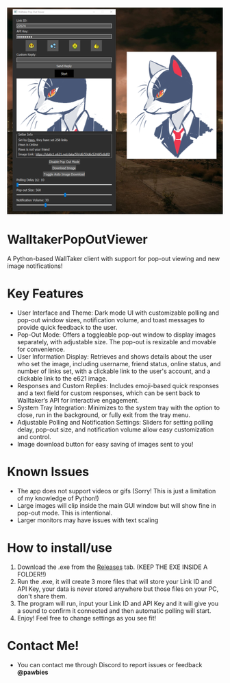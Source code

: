 ![alt text](https://github.com/FerretPaws/WalltakerPopOutViewer/blob/main/readmeresources/img2.png)

# WalltakerPopOutViewer
A Python-based WallTaker client with support for pop-out viewing and new image notifications!

# Key Features
- User Interface and Theme: Dark mode UI with customizable polling and pop-out window sizes, notification volume, and toast messages to provide quick feedback to the user.
- Pop-Out Mode: Offers a toggleable pop-out window to display images separately, with adjustable size. The pop-out is resizable and movable for convenience.
- User Information Display: Retrieves and shows details about the user who set the image, including username, friend status, online status, and number of links set, with a clickable link to the user's account, and a clickable link to the e621 image.
- Responses and Custom Replies: Includes emoji-based quick responses and a text field for custom responses, which can be sent back to Walltaker’s API for interactive engagement.
- System Tray Integration: Minimizes to the system tray with the option to close, run in the background, or fully exit from the tray menu.
- Adjustable Polling and Notification Settings: Sliders for setting polling delay, pop-out size, and notification volume allow easy customization and control.
- Image download button for easy saving of images sent to you!

# Known Issues
- The app does not support videos or gifs (Sorry! This is just a limitation of my knowledge of Python!)
- Large images will clip inside the main GUI window but will show fine in pop-out mode. This is intentional.
- Larger monitors may have issues with text scaling

# How to install/use
1. Download the .exe from the [Releases](https://github.com/FerretPaws/WalltakerPopOutViewer/releases) tab. (KEEP THE EXE INSIDE A FOLDER!!)
2. Run the .exe, it will create 3 more files that will store your Link ID and API Key, your data is never stored anywhere but those files on your PC, don't share them.
3. The program will run, input your Link ID and API Key and it will give you a sound to confirm it connected and then automatic polling will start.
4. Enjoy! Feel free to change settings as you see fit!

# Contact Me!
- You can contact me through Discord to report issues or feedback **@pawbies**
